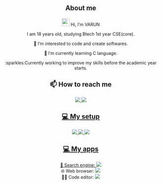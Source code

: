 ## <p align="center"> About me

<p align="center"> <img src="https://media.giphy.com/media/hvRJCLFzcasrR4ia7z/giphy.gif" width="25px"> Hi, I’m VARUN
<p align="center">I am 18 years old, studying Btech 1st year CSE(core).
<p align="center"> 👀 I’m interested to code and create softwares.
<p align="center"> 🌱 I’m currently learning C language.
<p align="center">:sparkles:Currently working to improve my skills before the academic year starts.

## <p align="center"> 📫 How to reach me  
  <p align="center">
  <a href="https://discord.com/varun2273"><img src="https://img.shields.io/badge/Varun2273-4285F4?logo=DISCORD&logoColor=white&style=for-the-badge">
  <a href="https://github.com/P-VARUN"><img src="https://img.shields.io/badge/GitHub-100000?style=for-the-badge&logo=github&logoColor=white">
    </p>
  
## <p align="center"> 💻 My setup
  <p align="center">
  <img src="https://img.shields.io/badge/windows_11-0078D6?logo=windows&logoColor=white&style=for-the-badge">
  <img src="https://img.shields.io/badge/intel-core%20i7 13th GEN H processor-%230071C5.svg?&style=for-the-badge&logo=intel&logoColor=white">
  <img src="https://img.shields.io/badge/RAM-16GB-%230071C5.svg?&style=for-the-badge&logoColor=white" />
</p>

## <p align="center"> 💻 My apps
  <p align="center">
  🔎 Search engine: <a href="https://www.google.com"><img src="https://img.shields.io/badge/GOOGLE-fff?style=for-the-badge&logo=GOOGLE&logoColor=black"></a>
  <br>
  🌐 Web browser: <a href="https://www.google.com/intl/en_in/chrome/"><img src="https://img.shields.io/badge/Google_chrome-4285F4?style=for-the-badge&logo=Google-chrome&logoColor=white"></a>
  <br>
  👨‍💻 Code editor: <a href="https://code.visualstudio.com/download"><img src="https://img.shields.io/badge/VS Code-0078D6?logo=visual-studio-code&logoColor=white&style=for-the-badge&color=0086D1"></a>
  </p>
